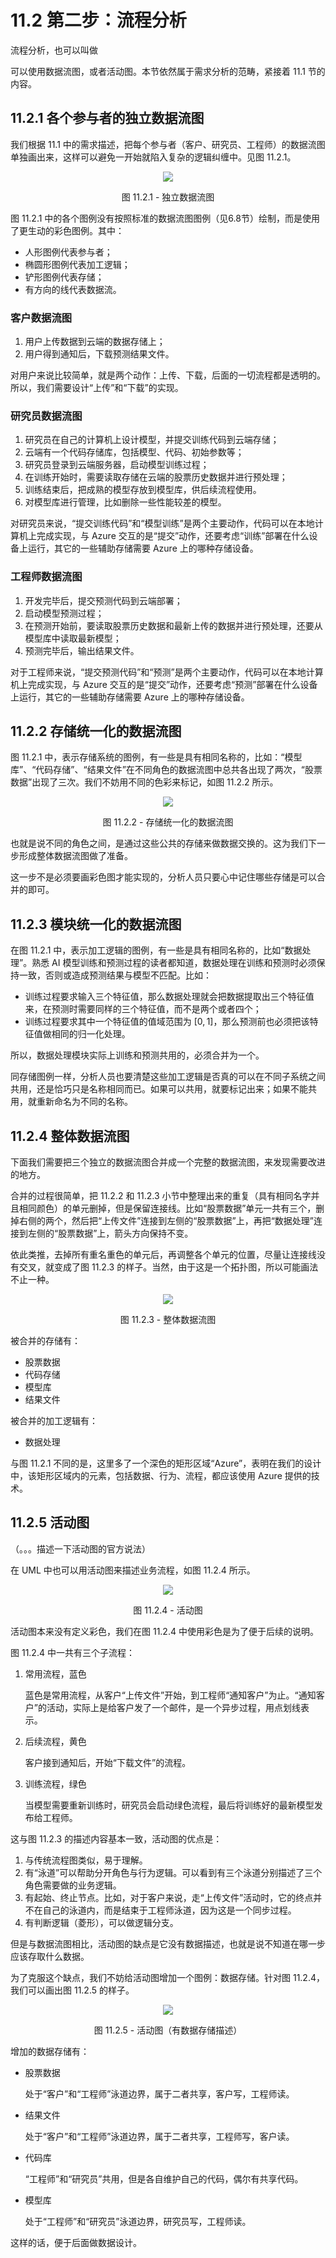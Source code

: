 # 11.2 第二步：流程分析

流程分析，也可以叫做

可以使用数据流图，或者活动图。本节依然属于需求分析的范畴，紧接着 11.1 节的内容。


## 11.2.1 各个参与者的独立数据流图

我们根据 11.1 中的需求描述，把每个参与者（客户、研究员、工程师）的数据流图单独画出来，这样可以避免一开始就陷入复杂的逻辑纠缠中。见图 11.2.1。

<div align="center">
<img src="Images/Slide6.JPG"/>

图 11.2.1 - 独立数据流图
</div>

图 11.2.1 中的各个图例没有按照标准的数据流图图例（见6.8节）绘制，而是使用了更生动的彩色图例。其中：

- 人形图例代表参与者；
- 椭圆形图例代表加工逻辑；
- 铲形图例代表存储；
- 有方向的线代表数据流。

### 客户数据流图

1. 用户上传数据到云端的数据存储上；
2. 用户得到通知后，下载预测结果文件。

对用户来说比较简单，就是两个动作：上传、下载，后面的一切流程都是透明的。所以，我们需要设计“上传”和“下载”的实现。

### 研究员数据流图

1. 研究员在自己的计算机上设计模型，并提交训练代码到云端存储；
2. 云端有一个代码存储库，包括模型、代码、初始参数等；
3. 研究员登录到云端服务器，启动模型训练过程；
4. 在训练开始时，需要读取存储在云端的股票历史数据并进行预处理；
5. 训练结束后，把成熟的模型存放到模型库，供后续流程使用。
6. 对模型库进行管理，比如删除一些性能较差的模型。

对研究员来说，“提交训练代码”和“模型训练”是两个主要动作，代码可以在本地计算机上完成实现，与 Azure 交互的是“提交”动作，还要考虑“训练”部署在什么设备上运行，其它的一些辅助存储需要 Azure 上的哪种存储设备。

### 工程师数据流图

1. 开发完毕后，提交预测代码到云端部署；
2. 启动模型预测过程；
3. 在预测开始前，要读取股票历史数据和最新上传的数据并进行预处理，还要从模型库中读取最新模型；
4. 预测完毕后，输出结果文件。

对于工程师来说，“提交预测代码”和“预测”是两个主要动作，代码可以在本地计算机上完成实现，与 Azure 交互的是“提交”动作，还要考虑“预测”部署在什么设备上运行，其它的一些辅助存储需要 Azure 上的哪种存储设备。

## 11.2.2 存储统一化的数据流图

图 11.2.1 中，表示存储系统的图例，有一些是具有相同名称的，比如：“模型库”、“代码存储”、“结果文件”在不同角色的数据流图中总共各出现了两次，“股票数据”出现了三次。我们不妨用不同的色彩来标记，如图 11.2.2 所示。

<div align="center">
<img src="Images/Slide7.JPG"/>

图 11.2.2 - 存储统一化的数据流图
</div>

也就是说不同的角色之间，是通过这些公共的存储来做数据交换的。这为我们下一步形成整体数据流图做了准备。

这一步不是必须要画彩色图才能实现的，分析人员只要心中记住哪些存储是可以合并的即可。

## 11.2.3 模块统一化的数据流图

在图 11.2.1 中，表示加工逻辑的图例，有一些是具有相同名称的，比如“数据处理”。熟悉 AI 模型训练和预测过程的读者都知道，数据处理在训练和预测时必须保持一致，否则或造成预测结果与模型不匹配。比如：
- 训练过程要求输入三个特征值，那么数据处理就会把数据提取出三个特征值来，在预测时需要同样的三个特征值，而不是两个或者四个；
- 训练过程要求其中一个特征值的值域范围为 $[0,1]$，那么预测前也必须把该特征值做相同的归一化处理。

所以，数据处理模块实际上训练和预测共用的，必须合并为一个。

同存储图例一样，分析人员也要清楚这些加工逻辑是否真的可以在不同子系统之间共用，还是恰巧只是名称相同而已。如果可以共用，就要标记出来；如果不能共用，就重新命名为不同的名称。

## 11.2.4 整体数据流图

下面我们需要把三个独立的数据流图合并成一个完整的数据流图，来发现需要改进的地方。

合并的过程很简单，把 11.2.2 和 11.2.3 小节中整理出来的重复（具有相同名字并且相同颜色）的单元删掉，但是保留连接线。比如“股票数据”单元一共有三个，删掉右侧的两个，然后把“上传文件”连接到左侧的“股票数据”上，再把“数据处理”连接到左侧的“股票数据”上，箭头方向保持不变。

依此类推，去掉所有重名重色的单元后，再调整各个单元的位置，尽量让连接线没有交叉，就变成了图 11.2.3 的样子。当然，由于这是一个拓扑图，所以可能画法不止一种。

<div align="center">
<img src="Images/Slide8.JPG"/>

图 11.2.3 - 整体数据流图
</div>

被合并的存储有：
- 股票数据
- 代码存储
- 模型库
- 结果文件

被合并的加工逻辑有：
- 数据处理

与图 11.2.1 不同的是，这里多了一个深色的矩形区域“Azure”，表明在我们的设计中，该矩形区域内的元素，包括数据、行为、流程，都应该使用 Azure 提供的技术。

## 11.2.5 活动图

（。。。描述一下活动图的官方说法）

在 UML 中也可以用活动图来描述业务流程，如图 11.2.4 所示。

<div align="center">
<img src="Images/Slide9.JPG"/>

图 11.2.4 - 活动图
</div>

活动图本来没有定义彩色，我们在图 11.2.4 中使用彩色是为了便于后续的说明。

图 11.2.4 中一共有三个子流程：

1. 常用流程，蓝色
  
   蓝色是常用流程，从客户“上传文件”开始，到工程师“通知客户”为止。“通知客户”的活动，实际上是给客户发了一个邮件，是一个异步过程，用点划线表示。

2. 后续流程，黄色

   客户接到通知后，开始“下载文件”的流程。

3. 训练流程，绿色

   当模型需要重新训练时，研究员会启动绿色流程，最后将训练好的最新模型发布给工程师。

这与图 11.2.3 的描述内容基本一致，活动图的优点是：
1. 与传统流程图类似，易于理解。
2. 有“泳道”可以帮助分开角色与行为逻辑。可以看到有三个泳道分别描述了三个角色需要做的业务逻辑。
3. 有起始、终止节点。比如，对于客户来说，走“上传文件”活动时，它的终点并不在自己的泳道内，而是结束于工程师泳道，因为这是一个同步过程。
4. 有判断逻辑（菱形），可以做逻辑分支。

但是与数据流图相比，活动图的缺点是它没有数据描述，也就是说不知道在哪一步应该存取什么数据。

为了克服这个缺点，我们不妨给活动图增加一个图例：数据存储。针对图 11.2.4，我们可以画出图 11.2.5 的样子。

<div align="center">
<img src="Images/Slide10.JPG"/>

图 11.2.5 - 活动图（有数据存储描述）
</div>

增加的数据存储有：
- 股票数据
  
  处于“客户”和“工程师”泳道边界，属于二者共享，客户写，工程师读。

- 结果文件
  
  处于“客户”和“工程师”泳道边界，属于二者共享，工程师写，客户读。

- 代码库
  
  “工程师”和“研究员”共用，但是各自维护自己的代码，偶尔有共享代码。

- 模型库

  处于“工程师”和“研究员”泳道边界，研究员写，工程师读。

这样的话，便于后面做数据设计。
